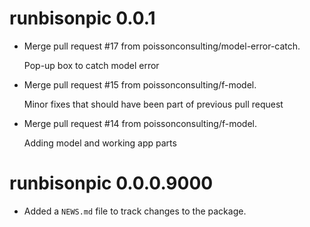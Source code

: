 <!-- NEWS.md is maintained by https://fledge.cynkra.com, contributors should not edit this file -->

# runbisonpic 0.0.1

- Merge pull request #17 from poissonconsulting/model-error-catch.

  Pop-up box to catch model error

- Merge pull request #15 from poissonconsulting/f-model.

  Minor fixes that should have been part of previous pull request

- Merge pull request #14 from poissonconsulting/f-model.

  Adding model and working app parts


# runbisonpic 0.0.0.9000

- Added a `NEWS.md` file to track changes to the package.
